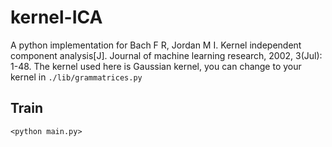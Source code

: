 # kernel-ICA
A python implementation for Bach F R, Jordan M I. Kernel independent component analysis[J]. Journal of machine learning research, 2002, 3(Jul): 1-48.
The kernel used here is Gaussian kernel, you can change to your kernel in `./lib/grammatrices.py`
## Train
`<python main.py>`
